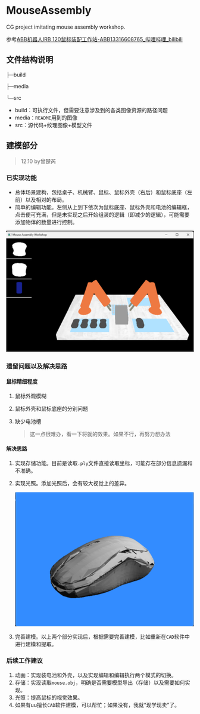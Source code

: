 # MouseAssembly
CG project imitating mouse assembly workshop.

参考[ABB机器人IRB 120鼠标装配工作站-ABB13316608765_哔哩哔哩_bilibili](https://www.bilibili.com/video/BV1W64y1u7LL/?spm_id_from=333.1007.top_right_bar_window_history.content.click&vd_source=354c3e5aed42e0fa3fff228c9fee5f31)

## 文件结构说明

├─build

├─media

└─src

- build：可执行文件，但需要注意涉及到的各类图像资源的路径问题
- media：`README`用到的图像
- src：源代码+纹理图像+模型文件

## 建模部分

> 12.10 by曾楚芮

### 已实现功能

- 总体场景建构，包括桌子、机械臂、鼠标、鼠标外壳（右后）和鼠标底座（左前）以及相对的布局。
- 简单的编辑功能。左侧从上到下依次为鼠标底座、鼠标外壳和电池的编辑框，点击便可充满，但是未实现之后开始组装的逻辑（即减少的逻辑），可能需要添加物体的数量进行控制。

![workshopScene](./media/workshopScene.png)

### 遗留问题以及解决思路

#### 鼠标精细程度

1. 鼠标外观模糊

2. 鼠标外壳和鼠标底座的分别问题

3. 缺少电池槽

   > 这一点很难办，看一下将就的效果。如果不行，再努力想办法

#### 解决思路

1. 实现存储功能。目前是读取`.ply`文件直接读取坐标，可能存在部分信息遗漏和不准确。

2. 实现光照。添加光照后，会有较大视觉上的差异。

   ![mouseInLight](./media/mouseInLight.png)

3. 完善建模。以上两个部分实现后，根据需要完善建模，比如重新在`CAD`软件中进行建模和提取。

### 后续工作建议

1. 动画：实现装电池和外壳，以及实现编辑和编辑执行两个模式的切换。
2. 存储：实现读取`mouse.obj`，明确是否需要模型导出（存储）以及需要如何实现。
3. 光照：提高鼠标的视觉效果。
4. 如果有uu擅长`CAD`软件建模，可以帮忙；如果没有，我就“现学现卖”了。
